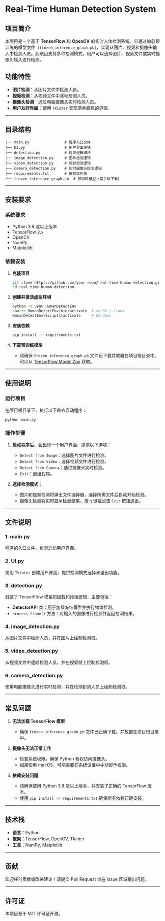 # Real-Time Human Detection System

## **项目简介**
本项目是一个基于 **TensorFlow** 和 **OpenCV** 的实时人体检测系统。它通过加载预训练的模型文件（`frozen_inference_graph.pb`），实现从图片、视频和摄像头输入中检测人员。此项目支持多种检测模式，用户可以选择图片、视频文件或实时摄像头输入进行检测。

## **功能特性**
- **图片检测**：从图片文件中检测人员。
- **视频检测**：从视频文件中逐帧检测人员。
- **摄像头检测**：通过电脑摄像头实时检测人员。
- **用户友好界面**：使用 `Tkinter` 实现简单直观的界面。

---

## **目录结构**
```
├── main.py                # 程序入口文件
├── UI.py                  # 用户界面模块
├── detection.py           # 检测逻辑模块
├── image_detection.py     # 图片检测逻辑
├── video_detection.py     # 视频检测逻辑
├── camera_detection.py    # 实时摄像头检测逻辑
├── requirements.txt       # 依赖库列表
└── frozen_inference_graph.pb  # 预训练模型（需手动下载）
```

---

## **安装要求**

### **系统要求**
- Python 3.8 或以上版本
- TensorFlow 2.x
- OpenCV
- NumPy
- Matplotlib

### **依赖安装**
1. **克隆项目**
   ```bash
   git clone https://github.com/your-repo/real-time-human-detection.git
   cd real-time-human-detection
   ```

2. **创建并激活虚拟环境**
   ```bash
   python -m venv HumanDetectEnv
   source HumanDetectEnv/bin/activate  # macOS / Linux
   HumanDetectEnv\Scripts\activate     # Windows
   ```

3. **安装依赖**
   ```bash
   pip install -r requirements.txt
   ```

4. **下载预训练模型**
   - 请确保 `frozen_inference_graph.pb` 文件已下载并放置在项目根目录中。可以从 [TensorFlow Model Zoo](https://github.com/tensorflow/models) 获取。

---

## **使用说明**

### **运行项目**
在项目根目录下，执行以下命令启动程序：
```bash
python main.py
```

### **操作步骤**
1. **启动程序后**，会出现一个用户界面，提供以下选项：
   - `Detect from Image`：选择图片文件进行检测。
   - `Detect from Video`：选择视频文件进行检测。
   - `Detect from Camera`：通过摄像头实时检测。
   - `Exit`：退出程序。

2. **选择检测模式**：
   - 图片和视频检测将弹出文件选择器，选择所需文件后自动开始检测。
   - 摄像头检测将实时显示检测结果，按 `q` 键或点击 `Exit` 按钮退出。

---

## **文件说明**

### **1. main.py**
程序的入口文件，负责启动用户界面。

### **2. UI.py**
使用 `Tkinter` 创建用户界面，提供检测模式选择和退出功能。

### **3. detection.py**
封装了 TensorFlow 模型的加载和推理逻辑，主要包括：
- **DetectorAPI** 类：用于加载冻结模型并执行物体检测。
- `process_frame()` 方法：对输入的图像进行检测并返回检测结果。

### **4. image_detection.py**
从图片文件中检测人员，并在图片上绘制检测框。

### **5. video_detection.py**
从视频文件中逐帧检测人员，并在视频帧上绘制检测框。

### **6. camera_detection.py**
使用电脑摄像头进行实时检测，并在检测到的人员上绘制检测框。

---

## **常见问题**

1. **无法加载 TensorFlow 模型**
   - 确保 `frozen_inference_graph.pb` 文件已正确下载，并放置在项目根目录中。

2. **摄像头无法正常工作**
   - 检查系统权限，确保 Python 有权访问摄像头。
   - 如果使用 macOS，可能需要在系统设置中手动授予权限。

3. **依赖安装问题**
   - 请确保使用 Python 3.8 及以上版本，并安装了正确的 TensorFlow 版本。
   - 使用 `pip install -r requirements.txt` 确保所有依赖正确安装。

---

## **技术栈**
- **语言**：Python
- **框架**：TensorFlow, OpenCV, Tkinter
- **工具**：NumPy, Matplotlib

---

## **贡献**
欢迎任何贡献或改进建议！请提交 Pull Request 或在 Issue 区域提出问题。

---

## **许可证**
本项目基于 MIT 许可证开源。
